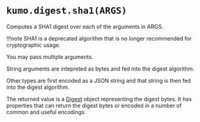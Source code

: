 # `kumo.digest.sha1(ARGS)`

Computes a SHA1 digest over each of the arguments in ARGS.

!!!note
    SHA1 is a deprecated algorithm that is no longer recommended
    for cryptographic usage.

You may pass multiple arguments.

String arguments are intepreted as bytes and fed into the digest algorithm.

Other types are first encoded as a JSON string and that string is then fed
into the digest algorithm.

The returned value is a [Digest](index.md) object representing the digest
bytes. It has properties that can return the digest bytes or encoded in
a number of common and useful encodings.
